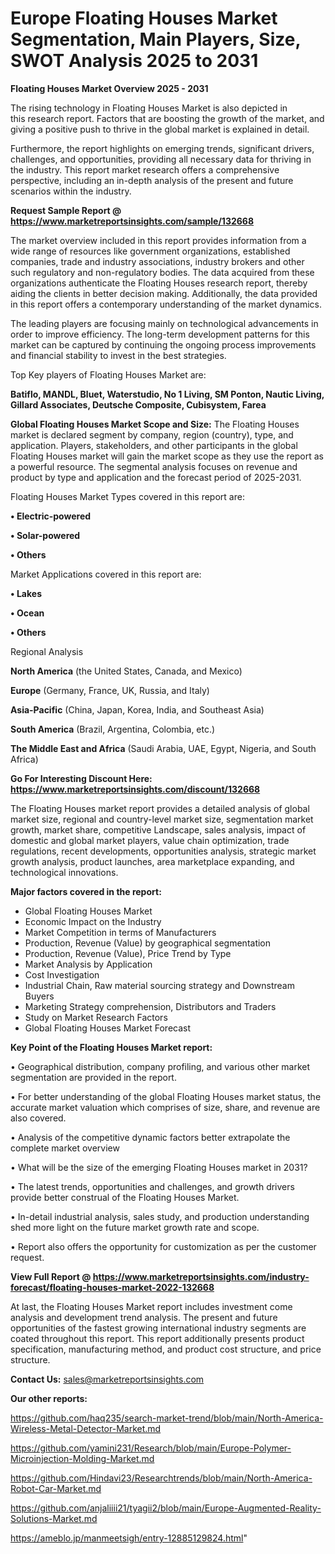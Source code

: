 # Europe Floating Houses Market Segmentation, Main Players, Size, SWOT Analysis 2025 to 2031

<Strong> Floating Houses Market Overview 2025 - 2031</strong>

The rising technology in Floating Houses Market is also depicted in this research report. Factors that are boosting the growth of the market, and giving a positive push to thrive in the global market is explained in detail.

Furthermore, the report highlights on emerging trends, significant drivers, challenges, and opportunities, providing all necessary data for thriving in the industry. This report market research offers a comprehensive perspective, including an in-depth analysis of the present and future scenarios within the industry.

<strong>Request Sample Report @ <a href=https://www.marketreportsinsights.com/sample/132668>https://www.marketreportsinsights.com/sample/132668</a></strong>

The market overview included in this report provides information from a wide range of resources like government organizations, established companies, trade and industry associations, industry brokers and other such regulatory and non-regulatory bodies. The data acquired from these organizations authenticate the Floating Houses research report, thereby aiding the clients in better decision making. Additionally, the data provided in this report offers a contemporary understanding of the market dynamics.

The leading players are focusing mainly on technological advancements in order to improve efficiency. The long-term development patterns for this market can be captured by continuing the ongoing process improvements and financial stability to invest in the best strategies.

Top Key players of Floating Houses Market are:

<strong>Batiflo, MANDL, Bluet, Waterstudio, No 1 Living, SM Ponton, Nautic Living, Gillard Associates, Deutsche Composite, Cubisystem, Farea</strong>

<strong><b>Global Floating Houses Market Scope and Size:</b></strong>
The Floating Houses market is declared segment by company, region (country), type, and application. Players, stakeholders, and other participants in the global Floating Houses market will gain the market scope as they use the report as a powerful resource. The segmental analysis focuses on revenue and product by type and application and the forecast period of 2025-2031.

Floating Houses Market Types covered in this report are:

<strong>• Electric-powered

• Solar-powered

• Others</strong>

Market Applications covered in this report are:

<strong>• Lakes

• Ocean

• Others</strong> 

Regional Analysis

<strong>North America</strong> (the United States, Canada, and Mexico)

<strong>Europe</strong> (Germany, France, UK, Russia, and Italy)

<strong>Asia-Pacific</strong> (China, Japan, Korea, India, and Southeast Asia)

<strong>South America</strong> (Brazil, Argentina, Colombia, etc.)

<strong>The Middle East and Africa</strong> (Saudi Arabia, UAE, Egypt, Nigeria, and South Africa)

<strong>Go For Interesting Discount Here: <a href=https://www.marketreportsinsights.com/discount/132668>https://www.marketreportsinsights.com/discount/132668</a></strong>

The Floating Houses market report provides a detailed analysis of global market size, regional and country-level market size, segmentation market growth, market share, competitive Landscape, sales analysis, impact of domestic and global market players, value chain optimization, trade regulations, recent developments, opportunities analysis, strategic market growth analysis, product launches, area marketplace expanding, and technological innovations.

<strong><b>Major factors covered in the report:</b></strong>
<ul>
  <li>Global Floating Houses Market </li>
  <li>Economic Impact on the Industry</li>
  <li>Market Competition in terms of Manufacturers</li>
  <li>Production, Revenue (Value) by geographical segmentation</li>
  <li>Production, Revenue (Value), Price Trend by Type</li>
  <li>Market Analysis by Application</li>
  <li>Cost Investigation</li>
  <li>Industrial Chain, Raw material sourcing strategy and Downstream Buyers</li>
  <li>Marketing Strategy comprehension, Distributors and Traders</li>
  <li>Study on Market Research Factors</li>
  <li>Global Floating Houses Market Forecast</li>
</ul>

<strong><b>Key Point of the Floating Houses Market report:</b></strong>

• Geographical distribution, company profiling, and various other market segmentation are provided in the report.

• For better understanding of the global Floating Houses market status, the accurate market valuation which comprises of size, share, and revenue are also covered.

• Analysis of the competitive dynamic factors better extrapolate the complete market overview

• What will be the size of the emerging Floating Houses market in 2031?

• The latest trends, opportunities and challenges, and growth drivers provide better construal of the Floating Houses Market.

• In-detail industrial analysis, sales study, and production understanding shed more light on the future market growth rate and scope.

• Report also offers the opportunity for customization as per the customer request.

<strong><b>View Full Report @ <a href=https://www.marketreportsinsights.com/industry-forecast/floating-houses-market-2022-132668>https://www.marketreportsinsights.com/industry-forecast/floating-houses-market-2022-132668</a></b></strong>


At last, the Floating Houses Market report includes investment come analysis and development trend analysis. The present and future opportunities of the fastest growing international industry segments are coated throughout this report. This report additionally presents product specification, manufacturing method, and product cost structure, and price structure.

<strong>Contact Us:</strong>
sales@marketreportsinsights.com

<strong>Our other reports:</strong>

<a href=https://github.com/haq235/search-market-trend/blob/main/North-America-Wireless-Metal-Detector-Market.md>https://github.com/haq235/search-market-trend/blob/main/North-America-Wireless-Metal-Detector-Market.md</a>

<a href=https://github.com/yamini231/Research/blob/main/Europe-Polymer-Microinjection-Molding-Market.md>https://github.com/yamini231/Research/blob/main/Europe-Polymer-Microinjection-Molding-Market.md</a>

<a href=https://github.com/Hindavi23/Researchtrends/blob/main/North-America-Robot-Car-Market.md>https://github.com/Hindavi23/Researchtrends/blob/main/North-America-Robot-Car-Market.md</a>

<a href=https://github.com/anjaliiii21/tyagii2/blob/main/Europe-Augmented-Reality-Solutions-Market.md>https://github.com/anjaliiii21/tyagii2/blob/main/Europe-Augmented-Reality-Solutions-Market.md</a>

<a href=https://ameblo.jp/manmeetsigh/entry-12885129824.html>https://ameblo.jp/manmeetsigh/entry-12885129824.html</a>"

